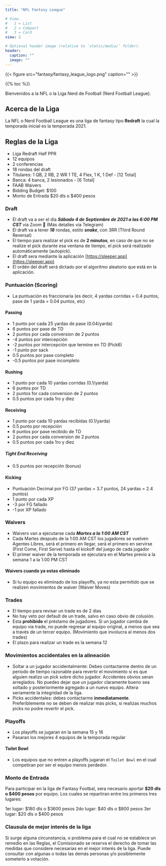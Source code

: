 ```yaml
---
title: "NFL Fantasy League"

# View.
#   1 = List
#   2 = Compact
#   3 = Card
view: 2

# Optional header image (relative to `static/media/` folder).
header:
  caption: ""
  image: ""
---
```


{{< figure src="fantasy/fantasy_league_logo.png" caption="" >}}

{{% toc %}}

Bienvenidos a la NFL o la Liga Nerd de Football (Nerd Football League).

## Acerca de la Liga

La NFL o Nerd Football League es una liga de fantasy tipo **Redraft** la cual la temporada inicial es la temporada 2021.

## Reglas de la Liga

- Liga Redraft Half PPR
- 12 equipos
- 2 conferencias
- 18 rondas del draft
- Titulares: 1 QB, 2 RB, 2 WR 1 TE, 4 Flex, 1 K, 1 Def - [12 Total]
- Banca: 4 banca, 2 lesionados - [6 Total]
- FAAB Waivers
- Bidding Budget: $100
- Monto de Entrada $20 dls o $400 pesos

### Draft

- El draft va a ser el día **_Sábado 4 de Septiembre de 2021 a las 6:00 PM CST_** via Zoom 🍻 (Más detalles via Telegram)
- El draft va a tener **_18_** rondas, estilo **_snake_**, con 3RR (Third Round Reversal)
- El tiempo para realizar el pick es de **2 minutos**, en caso de que no se realize el pick durante esa ventana de tiempo, el pick será realizado automáticamente (autopick).
- El draft sera mediante la aplicación [https://sleeper.app](https://sleeper.app)
- El ordén del draft será dictado por el algoritmo aleatorio que está en la aplicación.

### Puntuación (Scoring)

- La puntuación es fraccionaria (es decir, 4 yardas corridas = 0.4 puntos, pase de 1 yarda = 0.04 puntos, etc)

#### Passing

- 1 punto por cada 25 yardas de pase (0.04/yarda)
- 6 puntos por pase de TD
- 2 puntos por cada conversion de 2 puntos
- -4 puntos por intercepción
- -2 puntos por intercepción que termine en TD (Pick6)
- -1 punto por sack
- 0.5 puntos por pase completo
- -0.5 puntos por pase incompleto

#### Rushing

- 1 punto por cada 10 yardas corridas (0.1/yarda)
- 6 puntos por TD
- 2 puntos for cada conversion de 2 puntos
- 0.5 puntos por cada 1ro y diez

#### Receiving

- 1 punto por cada 10 yardas recibidas (0.1/yarda)
- 0.5 punto por recepción
- 6 puntos por pase recibido de TD
- 2 puntos por cada conversion de 2 puntos
- 0.5 puntos por cada 1ro y diez

##### Tight End Receiving

- 0.5 puntos por recepción  (bonus)

#### Kicking

- Puntuación Decimal por FG (37 yardas = 3.7 puntos, 24 yardas = 2.4 puntos)
- 1 punto por cada XP
- -3 por FG fallado
- -1 por XP fallado

### Waivers

- Waivers van a ejecutarse cada **_Martes a la 1:00 AM CST_**
- Cada Martes después de la 1:00 AM CST los jugadores se vuelven Agentes Libres, será el primero en llegar, será el primero en servirse (First Come, First Serve) hasta el kickoff del juego de cada jugador
- El primer waiver de la temporada se ejecutara en el Martes previo a la semana 1 a la 1:00 PM CST

#### Waivers cuando ya estas eliminado

- Si tu equipo es eliminado de los playoffs, ya no esta permitido que se realizen movimientos de waiver (Waiver Moves)

### Trades

- El tiempo para revisar un trade es de 2 dias
- No hay veto por default de un trade, salvo en caso obvio de colusión.
- Esta **prohibido** el préstamo de jugadores. Si un jugador cambia de equipo via trade, no puede regresar al equipo original, a menos que sea a través de un tercer equipo.
  (Movimiento que involucra al menos dos trades)
- El plazo para realizar un trade es la semana 12

### Movimientos accidentales en la alineación

- Soltar a un jugador accidentalmente: Debes contactarme dentro de un periodo de tiempo razonable para revertir el movimiento si es que alguien realizo un pick sobre dicho jugador.
  Accidentes obvios seran arreglados.
  No puedes dejar que un jugador claramente bueno sea soltado y posteriormente agregado a un nuevo equipo. Altera seriamente la integridad de la liga.
- Picks accidentales: debes contactarme **inmediatamente**. Preferiblemente no se deben de realizar más picks, si realizas muchos picks no podre revertir el pick.

### Playoffs

- Los playoffs se jugaran en la semana 15 y 16
- Pasaran los mejores 4 equipos de la temporada regular

#### Toilet Bowl

- Los equipos que no entren a playoffs jugaran el `Toilet Bowl` en el cual competiran por ser el equipo menos perdedor.

### Monto de Entrada

Para participar en la liga de Fantasy Footbal, sera necesario aportar **$20 dls o $400 pesos** por equipo. Los cuales se repartiran entre los primeros tres lugares:

1er lugar: $180 dls o $3600 pesos
2do lugar: $40 dls o $800 pesos
3er lugar: $20 dls o $400 pesos

### Clausula de mejor interés de la liga

Si surge alguna circunstancia, o problema para el cual no se establece un remedio en las Reglas, el Comisionado se reserva el derecho de tomar las medidas que considere
necesarias en el mejor interés de la liga.
Puede consultar con algunas o todas las demás personas y/o posiblemente someterlo a votación.
